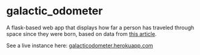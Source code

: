# galactic_odometer
A flask-based web app that displays how far a person has traveled through space since they were born, based on data from [this article](http://www.astrosociety.org/edu/publications/tnl/71/howfast.html).

See a live instance here: [galacticodometer.herokuapp.com](https://galacticodometer.herokuapp.com)
